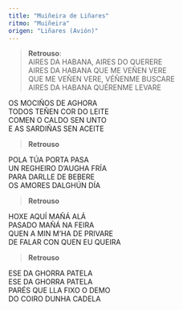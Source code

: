 ```yaml
---
title: "Muiñeira de Liñares"
ritmo: "Muiñeira"
origen: "Liñares (Avión)"
---
```


>**Retrouso**: <br>AIRES DA HABANA, AIRES DO QUERERE <br>
AIRES DA HABANA QUE ME VEÑEN VERE <br>
QUE ME VEÑEN VERE, VÉÑENME BUSCARE <br>
AIRES DA HABANA QUÉRENME LEVARE

OS MOCIÑOS DE AGHORA <br>
TODOS TEÑEN COR DO LEITE <br>
COMEN O CALDO SEN UNTO <br>
E AS SARDIÑAS SEN ACEITE <br>

> **Retrouso**

POLA TÚA PORTA PASA <br>
UN REGHEIRO D’AUGHA FRÍA <br>
PARA DARLLE DE BEBERE <br>
OS AMORES DALGHÚN DÍA <br>

> **Retrouso**

HOXE AQUÍ MAÑÁ ALÁ <br>
PASADO MAÑÁ NA FEIRA <br>
QUEN A MIN M’HA DE PRIVARE <br>
DE FALAR CON QUEN EU QUEIRA <br>

> **Retrouso**

ESE DA GHORRA PATELA <br>
ESE DA GHORRA PATELA <br>
PARÉS QUE LLA FIXO O DEMO <br>
DO COIRO DUNHA CADELA <br>